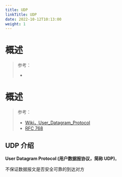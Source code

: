 ```yaml
---
title: UDP
linkTitle: UDP
date: 2022-10-12T10:13:00
weight: 1
---
```


# 概述

> 参考：
>
> -


# 概述

> 参考：
> 
> - [Wiki，User_Datagram_Protocol](https://en.wikipedia.org/wiki/User_Datagram_Protocol)
> - [RFC 768](https://datatracker.ietf.org/doc/html/rfc768)

## UDP 介绍

**User Datagram Protocol (用户数据报协议，简称 UDP)**。

不保证数据报文是否安全可靠的到达对方

